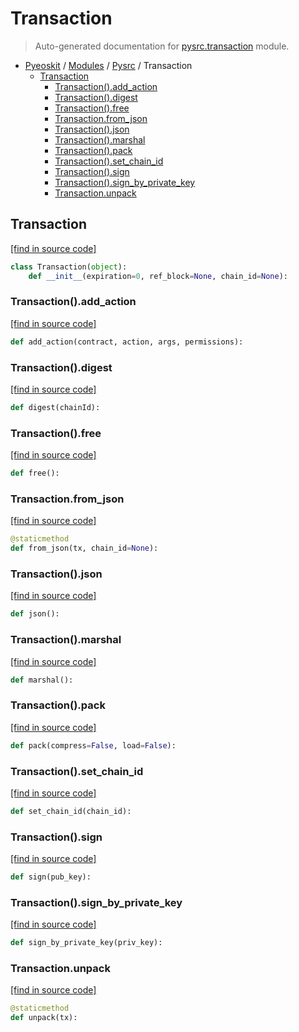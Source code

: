 # Transaction

> Auto-generated documentation for [pysrc.transaction](https://github.com/fullon-labs/pyflonkit/blob/master/pysrc/transaction.py) module.

- [Pyeoskit](../README.md#pyflonkit-index) / [Modules](../MODULES.md#pyflonkit-modules) / [Pysrc](index.md#pysrc) / Transaction
    - [Transaction](#transaction)
        - [Transaction().add_action](#transactionadd_action)
        - [Transaction().digest](#transactiondigest)
        - [Transaction().free](#transactionfree)
        - [Transaction.from_json](#transactionfrom_json)
        - [Transaction().json](#transactionjson)
        - [Transaction().marshal](#transactionmarshal)
        - [Transaction().pack](#transactionpack)
        - [Transaction().set_chain_id](#transactionset_chain_id)
        - [Transaction().sign](#transactionsign)
        - [Transaction().sign_by_private_key](#transactionsign_by_private_key)
        - [Transaction.unpack](#transactionunpack)

## Transaction

[[find in source code]](https://github.com/fullon-labs/pyflonkit/blob/master/pysrc/transaction.py#L5)

```python
class Transaction(object):
    def __init__(expiration=0, ref_block=None, chain_id=None):
```

### Transaction().add_action

[[find in source code]](https://github.com/fullon-labs/pyflonkit/blob/master/pysrc/transaction.py#L30)

```python
def add_action(contract, action, args, permissions):
```

### Transaction().digest

[[find in source code]](https://github.com/fullon-labs/pyflonkit/blob/master/pysrc/transaction.py#L41)

```python
def digest(chainId):
```

### Transaction().free

[[find in source code]](https://github.com/fullon-labs/pyflonkit/blob/master/pysrc/transaction.py#L82)

```python
def free():
```

### Transaction.from_json

[[find in source code]](https://github.com/fullon-labs/pyflonkit/blob/master/pysrc/transaction.py#L12)

```python
@staticmethod
def from_json(tx, chain_id=None):
```

### Transaction().json

[[find in source code]](https://github.com/fullon-labs/pyflonkit/blob/master/pysrc/transaction.py#L79)

```python
def json():
```

### Transaction().marshal

[[find in source code]](https://github.com/fullon-labs/pyflonkit/blob/master/pysrc/transaction.py#L71)

```python
def marshal():
```

### Transaction().pack

[[find in source code]](https://github.com/fullon-labs/pyflonkit/blob/master/pysrc/transaction.py#L55)

```python
def pack(compress=False, load=False):
```

### Transaction().set_chain_id

[[find in source code]](https://github.com/fullon-labs/pyflonkit/blob/master/pysrc/transaction.py#L26)

```python
def set_chain_id(chain_id):
```

### Transaction().sign

[[find in source code]](https://github.com/fullon-labs/pyflonkit/blob/master/pysrc/transaction.py#L34)

```python
def sign(pub_key):
```

### Transaction().sign_by_private_key

[[find in source code]](https://github.com/fullon-labs/pyflonkit/blob/master/pysrc/transaction.py#L48)

```python
def sign_by_private_key(priv_key):
```

### Transaction.unpack

[[find in source code]](https://github.com/fullon-labs/pyflonkit/blob/master/pysrc/transaction.py#L65)

```python
@staticmethod
def unpack(tx):
```
